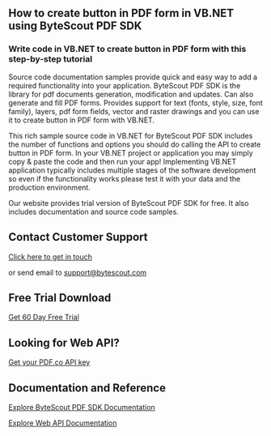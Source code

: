 ## How to create button in PDF form in VB.NET using ByteScout PDF SDK

### Write code in VB.NET to create button in PDF form with this step-by-step tutorial

Source code documentation samples provide quick and easy way to add a required functionality into your application. ByteScout PDF SDK is the library for pdf documents generation, modification and updates. Can also generate and fill PDF forms. Provides support for text (fonts, style, size, font family), layers, pdf form fields, vector and raster drawings and you can use it to create button in PDF form with VB.NET.

This rich sample source code in VB.NET for ByteScout PDF SDK includes the number of functions and options you should do calling the API to create button in PDF form. In your VB.NET project or application you may simply copy & paste the code and then run your app! Implementing VB.NET application typically includes multiple stages of the software development so even if the functionality works please test it with your data and the production environment.

Our website provides trial version of ByteScout PDF SDK for free. It also includes documentation and source code samples.

## Contact Customer Support

[Click here to get in touch](https://bytescout.zendesk.com/hc/en-us/requests/new?subject=ByteScout%20PDF%20SDK%20Question)

or send email to [support@bytescout.com](mailto:support@bytescout.com?subject=ByteScout%20PDF%20SDK%20Question) 

## Free Trial Download

[Get 60 Day Free Trial](https://bytescout.com/download/web-installer?utm_source=github-readme)

## Looking for Web API? 

[Get your PDF.co API key](https://pdf.co/documentation/api?utm_source=github-readme)

## Documentation and Reference

[Explore ByteScout PDF SDK Documentation](https://bytescout.com/documentation/index.html?utm_source=github-readme)

[Explore Web API Documentation](https://pdf.co/documentation/api?utm_source=github-readme)